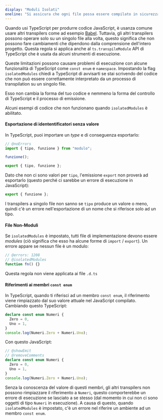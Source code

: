 ```yaml
---
display: "Moduli Isolati"
oneline: "Si assicura che ogni file possa essere compilato in sicurezza senza basarsi sulle altre importazioni"
---
```


Quando usi TypeScript per produrre codice JavaScript, è usanza comune usare altri transpilers come ad esempio [Babel](https://babeljs.io).
Tuttavia, gli altri transpilers possono operare solo su un singolo file alla volta, questo significa che non possono fare cambiamenti che dipendono dalla comprensione dell'intero progetto. 
Questa regola si applica anche al `ts.transpileModule` API di TypeScript che è usata da alcuni strumenti di esecuzione.

Queste limitazioni possono causare problemi di esecuzione con alcune funzionalità di TypeScript come `const enum` e `namespace`.
Impostando la flag `isolatedModules` chiedi a TypeScript di avvisarti se stai scrivendo del codice che non può essere correttamente interpretato da un processo di transpilation su un singolo file.

Esso non cambia la forma del tuo codice e nemmeno la forma del controllo di TypeScript e il processo di emissione.

Alcuni esempi di codice che non funzionano quando `isolatedModules` è abilitato.

#### Esportazione di idententificatori senza valore

In TypeScript, puoi importare un _type_ e di conseguenza esportarlo:

```ts twoslash
// @noErrors
import { tipo, funzione } from "modulo";

funzione();

export { tipo, funzione };
```

Dato che non ci sono valori per `tipo`, l'emissione `export` non proverà ad esportarlo (questo perché ci sarebbe un errore di esecuzione in JavaScript):

```js
export { funzione };
```

I transpilers a singolo file non sanno se `tipo` produce un valore o meno, quindi c'è un errore nell'esportazione di un nome che si riferisce solo ad un tipo.

#### File Non-Moduli

Se `isolatedModules` è impostato, tutti file di implementazione devono essere _modules_ (ciò significa che esso ha alcune forme di `import` / `export`). Un errore appare se nessun file è un modulo:

```ts twoslash
// @errors: 1208
// @isolatedModules
function fn() {}
```

Questa regola non viene applicata ai file `.d.ts`

#### Riferimenti ai membri `const enum`

In TypeScript, quando ti riferisci ad un membro `const enum`, il riferimento viene rimpiazzato dal suo valore attuale nel JavaScript compilato. Cambiando questo TypeScript:

```ts twoslash
declare const enum Numeri {
  Zero = 0,
  Uno = 1,
}
console.log(Numeri.Zero + Numeri.Uno);
```

Con questo JavaScript:

```ts twoslash
// @showEmit
// @removeComments
declare const enum Numeri {
  Zero = 0,
  Uno = 1,
}
console.log(Numeri.Zero + Numeri.Uno);
```

Senza la conoscenza del valore di questi membri, gli altri transpilers non possono rimpiazzare il riferimento a `Numeri`, questo comporterebbe un errore di esecuzione se lasciato a se stesso (dal momento in cui non ci sono oggetti di tipo `Numeri` in esecuzione).
A causa di questo, quando `isolatedModules` è impostato, c'è un errore nel riferire un ambiente ad un membro `const enum`.
